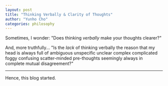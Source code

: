 ```yaml
---
layout: post
title: "Thinking Verbally & Clarity of Thoughts"
author: "Yunho Cho"
categories: philosophy
---
```


Sometimes, I wonder: "Does thinking *verbally* make your thoughts clearer?"

And, more truthfully... "Is the *lack* of thinking verbally the reason that my head is always full of ambiguous unspecific unclear complex complicated foggy confusing scatter-minded pre-thoughts seemingly always in complete mutual disagreement?"

---

Hence, this blog started. 